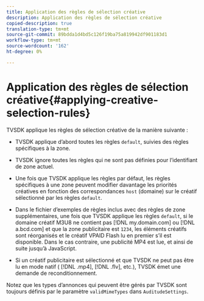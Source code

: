 ```yaml
---
title: Application des règles de sélection créative
description: Application des règles de sélection créative
copied-description: true
translation-type: tm+mt
source-git-commit: 89bdda1d4bd5c126f19ba75a819942df901183d1
workflow-type: tm+mt
source-wordcount: '162'
ht-degree: 0%

---
```



# Application des règles de sélection créative{#applying-creative-selection-rules}

TVSDK applique les règles de sélection créative de la manière suivante :

* TVSDK applique d’abord toutes les règles `default`, suivies des règles spécifiques à la zone.
* TVSDK ignore toutes les règles qui ne sont pas définies pour l’identifiant de zone actuel.
* Une fois que TVSDK applique les règles par défaut, les règles spécifiques à une zone peuvent modifier davantage les priorités créatives en fonction des correspondances `host` (domaine) sur le créatif sélectionné par les règles `default`.

* Dans le fichier d’exemples de règles inclus avec des règles de zone supplémentaires, une fois que TVSDK applique les règles `default`, si le domaine créatif M3U8 ne contient pas [!DNL my.domain.com] ou [!DNL a.bcd.com] et que la zone publicitaire est `1234`, les éléments créatifs sont réorganisés et le créatif VPAID Flash lu en premier s’il est disponible. Dans le cas contraire, une publicité MP4 est lue, et ainsi de suite jusqu’à JavaScript.

* Si un créatif publicitaire est sélectionné et que TVSDK ne peut pas être lu en mode natif ( [!DNL .mp4], [!DNL .flv], etc.), TVSDK émet une demande de reconditionnement.

Notez que les types d’annonces qui peuvent être gérés par TVSDK sont toujours définis par le paramètre `validMimeTypes` dans `AuditudeSettings`.
